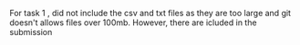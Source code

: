 For task 1 , did not include the csv and txt files as they are too large and git doesn't allows files over 100mb.
However, there are icluded in the submission
